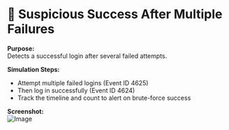 # 🚨 Suspicious Success After Multiple Failures

**Purpose:**  
Detects a successful login after several failed attempts.

**Simulation Steps:**  
- Attempt multiple failed logins (Event ID 4625)
- Then log in successfully (Event ID 4624)
- Track the timeline and count to alert on brute-force success

**Screenshot:**  
![Image](https://github.com/user-attachments/assets/0b52a88e-1fa1-4a78-8ee9-2f596ac1e8ef) 


